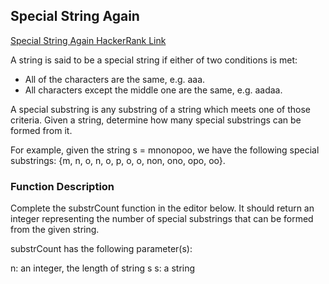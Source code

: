 Special String Again
------

[Special String Again HackerRank Link](https://www.hackerrank.com/challenges/special-palindrome-again/problem?h_l=interview&playlist_slugs%5B%5D=interview-preparation-kit&playlist_slugs%5B%5D=strings)

A string is said to be a special string if either of two conditions is met:

- All of the characters are the same, e.g. aaa.
- All characters except the middle one are the same, e.g. aadaa.

A special substring is any substring of a string which meets one of those criteria. Given a string, determine how many special substrings can be formed from it.

For example, given the string s = mnonopoo, we have the following special substrings: {m, n, o, n, o, p, o, o, non, ono, opo, oo}.

### Function Description

Complete the substrCount function in the editor below. It should return an integer representing the number of special substrings that can be formed from the given string.

substrCount has the following parameter(s):

n: an integer, the length of string s
s: a string
